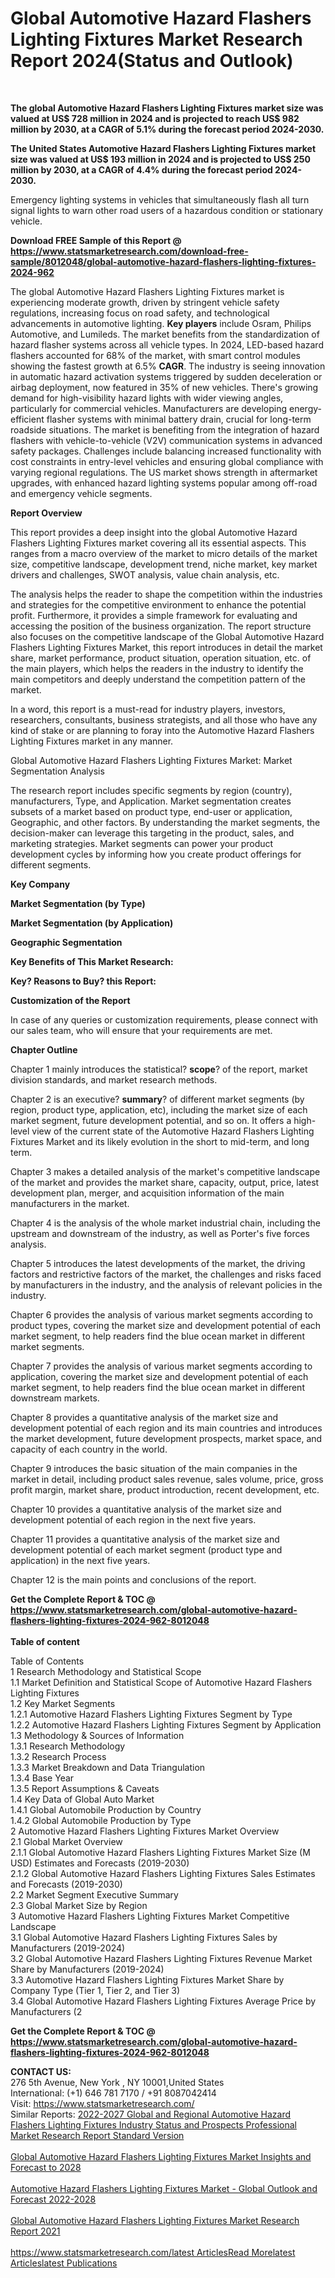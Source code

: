<h1>Global Automotive Hazard Flashers Lighting Fixtures Market Research Report 2024(Status and Outlook)</h1><br/><p><strong>The global Automotive Hazard Flashers Lighting Fixtures market size was valued at US$ 728 million in 2024 and is projected to reach US$ 982 million by 2030, at a <strong>CAGR</strong> of 5.1% during the forecast period 2024-2030.</strong></p><p><strong>The United States Automotive Hazard Flashers Lighting Fixtures market size was valued at US$ 193 million in 2024 and is projected to US$ 250 million by 2030, at a <strong>CAGR</strong> of 4.4% during the forecast period 2024-2030.</strong></p><p>Emergency lighting systems in vehicles that simultaneously flash all turn signal lights to warn other road users of a hazardous condition or stationary vehicle.</p><p><strong>Download FREE Sample of this Report @ <a href="https://www.statsmarketresearch.com/download-free-sample/8012048/global-automotive-hazard-flashers-lighting-fixtures-2024-962">https://www.statsmarketresearch.com/download-free-sample/8012048/global-automotive-hazard-flashers-lighting-fixtures-2024-962</a></strong></p><p>The global Automotive Hazard Flashers Lighting Fixtures market is experiencing moderate growth, driven by stringent vehicle safety regulations, increasing focus on road safety, and technological advancements in automotive lighting. <strong>Key players</strong> include Osram, Philips Automotive, and Lumileds. The market benefits from the standardization of hazard flasher systems across all vehicle types. In 2024, LED-based hazard flashers accounted for 68% of the market, with smart control modules showing the fastest growth at 6.5% <strong>CAGR</strong>. The industry is seeing innovation in automatic hazard activation systems triggered by sudden deceleration or airbag deployment, now featured in 35% of new vehicles. There's growing demand for high-visibility hazard lights with wider viewing angles, particularly for commercial vehicles. Manufacturers are developing energy-efficient flasher systems with minimal battery drain, crucial for long-term roadside situations. The market is benefiting from the integration of hazard flashers with vehicle-to-vehicle (V2V) communication systems in advanced safety packages. Challenges include balancing increased functionality with cost constraints in entry-level vehicles and ensuring global compliance with varying regional regulations. The US market shows strength in aftermarket upgrades, with enhanced hazard lighting systems popular among off-road and emergency vehicle segments.</p><p><strong>Report Overview</strong></p><p>This report provides a deep insight into the global Automotive Hazard Flashers Lighting Fixtures market covering all its essential aspects. This ranges from a macro overview of the market to micro details of the market size, competitive landscape, development trend, niche market, key market drivers and challenges, SWOT analysis, value chain analysis, etc.</p><p>The analysis helps the reader to shape the competition within the industries and strategies for the competitive environment to enhance the potential profit. Furthermore, it provides a simple framework for evaluating and accessing the position of the business organization. The report structure also focuses on the competitive landscape of the Global Automotive Hazard Flashers Lighting Fixtures Market, this report introduces in detail the market share, market performance, product situation, operation situation, etc. of the main players, which helps the readers in the industry to identify the main competitors and deeply understand the competition pattern of the market.</p><p>In a word, this report is a must-read for industry players, investors, researchers, consultants, business strategists, and all those who have any kind of stake or are planning to foray into the Automotive Hazard Flashers Lighting Fixtures market in any manner.</p><p>Global Automotive Hazard Flashers Lighting Fixtures Market: Market Segmentation Analysis</p><p>The research report includes specific segments by region (country), manufacturers, Type, and Application. Market segmentation creates subsets of a market based on product type, end-user or application, Geographic, and other factors. By understanding the market segments, the decision-maker can leverage this targeting in the product, sales, and marketing strategies. Market segments can power your product development cycles by informing how you create product offerings for different segments.</p><p><strong>Key Company</strong></p><p><strong>Market Segmentation (by Type)</strong></p><p><strong>Market Segmentation (<strong>by Application</strong>)</strong></p><p><strong>Geographic Segmentation</strong></p><p><strong>Key Benefits of This Market Research:</strong></p><p><strong>Key? <strong>Reasons to Buy</strong>? this Report:</strong></p><p><strong>Customization of the Report</strong></p><p>In case of any queries or customization requirements, please connect with our sales team, who will ensure that your requirements are met.</p><p><strong>Chapter Outline</strong></p><p>Chapter 1 mainly introduces the statistical? <strong><strong>scope</strong></strong>? of the report, market division standards, and market research methods.</p><p>Chapter 2 is an executive? <strong><strong>summary</strong></strong>? of different market segments (by region, product type, application, etc), including the market size of each market segment, future development potential, and so on. It offers a high-level view of the current state of the Automotive Hazard Flashers Lighting Fixtures Market and its likely evolution in the short to mid-term, and long term.</p><p>Chapter 3 makes a detailed analysis of the market's competitive landscape of the market and provides the market share, capacity, output, price, latest development plan, merger, and acquisition information of the main manufacturers in the market.</p><p>Chapter 4 is the analysis of the whole market industrial chain, including the upstream and downstream of the industry, as well as Porter's five forces analysis.</p><p>Chapter 5 introduces the latest developments of the market, the driving factors and restrictive factors of the market, the challenges and risks faced by manufacturers in the industry, and the analysis of relevant policies in the industry.</p><p>Chapter 6 provides the analysis of various market segments according to product types, covering the market size and development potential of each market segment, to help readers find the blue ocean market in different market segments.</p><p>Chapter 7 provides the analysis of various market segments according to application, covering the market size and development potential of each market segment, to help readers find the blue ocean market in different downstream markets.</p><p>Chapter 8 provides a quantitative analysis of the market size and development potential of each region and its main countries and introduces the market development, future development prospects, market space, and capacity of each country in the world.</p><p>Chapter 9 introduces the basic situation of the main companies in the market in detail, including product sales revenue, sales volume, price, gross profit margin, market share, product introduction, recent development, etc.</p><p>Chapter 10 provides a quantitative analysis of the market size and development potential of each region in the next five years.</p><p>Chapter 11 provides a quantitative analysis of the market size and development potential of each market segment (product type and application) in the next five years.</p><p>Chapter 12 is the main points and conclusions of the report.</p><div><b>Get the Complete Report & TOC @ <a href="https://www.statsmarketresearch.com/global-automotive-hazard-flashers-lighting-fixtures-2024-962-8012048">https://www.statsmarketresearch.com/global-automotive-hazard-flashers-lighting-fixtures-2024-962-8012048</a></b></div><br><b>Table of content</b><p>Table of Contents<br /> 1 Research Methodology and Statistical Scope<br /> 1.1 Market Definition and Statistical Scope of Automotive Hazard Flashers Lighting Fixtures<br /> 1.2 Key Market Segments<br /> 1.2.1 Automotive Hazard Flashers Lighting Fixtures Segment by Type<br /> 1.2.2 Automotive Hazard Flashers Lighting Fixtures Segment by Application<br /> 1.3 Methodology & Sources of Information<br /> 1.3.1 Research Methodology<br /> 1.3.2 Research Process<br /> 1.3.3 Market Breakdown and Data Triangulation<br /> 1.3.4 Base Year<br /> 1.3.5 Report Assumptions & Caveats<br /> 1.4 Key Data of Global Auto Market<br /> 1.4.1 Global Automobile Production by Country<br /> 1.4.2 Global Automobile Production by Type<br /> 2 Automotive Hazard Flashers Lighting Fixtures Market Overview<br /> 2.1 Global Market Overview<br /> 2.1.1 Global Automotive Hazard Flashers Lighting Fixtures Market Size (M USD) Estimates and Forecasts (2019-2030)<br /> 2.1.2 Global Automotive Hazard Flashers Lighting Fixtures Sales Estimates and Forecasts (2019-2030)<br /> 2.2 Market Segment Executive Summary<br /> 2.3 Global Market Size by Region<br /> 3 Automotive Hazard Flashers Lighting Fixtures Market Competitive Landscape<br /> 3.1 Global Automotive Hazard Flashers Lighting Fixtures Sales by Manufacturers (2019-2024)<br /> 3.2 Global Automotive Hazard Flashers Lighting Fixtures Revenue Market Share by Manufacturers (2019-2024)<br /> 3.3 Automotive Hazard Flashers Lighting Fixtures Market Share by Company Type (Tier 1, Tier 2, and Tier 3)<br /> 3.4 Global Automotive Hazard Flashers Lighting Fixtures Average Price by Manufacturers (2<br><div><b>Get the Complete Report & TOC @ <a href="https://www.statsmarketresearch.com/global-automotive-hazard-flashers-lighting-fixtures-2024-962-8012048">https://www.statsmarketresearch.com/global-automotive-hazard-flashers-lighting-fixtures-2024-962-8012048</a></b></div></p> <b>CONTACT US:</b><br>276 5th Avenue, New York , NY 10001,United States<br>International: (+1) 646 781 7170 / +91 8087042414<br>Visit: <a href="https://www.statsmarketresearch.com/">https://www.statsmarketresearch.com/</a><br>Similar Reports: <a href="https://www.statsmarketresearch.com/global-automotive-hazard-flashers-lighting-fixtures-2024-962-8012048">2022-2027 Global and Regional Automotive Hazard Flashers Lighting Fixtures Industry Status and Prospects Professional Market Research Report Standard Version</a><br/><br/><a href="https://www.statsmarketresearch.com/global-automotive-hazard-flashers-lighting-fixtures-2024-962-8012048">Global Automotive Hazard Flashers Lighting Fixtures Market Insights and Forecast to 2028</a><br/><br/><a href="https://www.statsmarketresearch.com/global-automotive-hazard-flashers-lighting-fixtures-2024-962-8012048">Automotive Hazard Flashers Lighting Fixtures Market - Global Outlook and Forecast 2022-2028</a><br/><br/><a href="https://www.statsmarketresearch.com/global-automotive-hazard-flashers-lighting-fixtures-2024-962-8012048">Global Automotive Hazard Flashers Lighting Fixtures Market Research Report 2021</a><br/><br/><a href="https://gyeongbokgung.com">https://www.statsmarketresearch.com/</a><a href="https://hallyeomaritime.com">latest Articles</a><a href="https://jingwansa.com">Read More</a><a href=https://nguoiviet.jp/">latest Articles</a><a href="https://www.intelmarketresearch.com/">latest Publications</a>